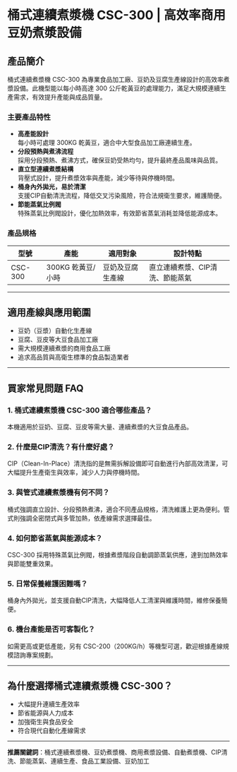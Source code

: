 # 桶式連續煮漿機 CSC-300 | 高效率商用豆奶煮漿設備

## 產品簡介

桶式連續煮漿機 CSC-300 為專業食品加工廠、豆奶及豆腐生產線設計的高效率煮漿設備。此機型能以每小時高達 300 公斤乾黃豆的處理能力，滿足大規模連續生產需求，有效提升產能與成品質量。

### 主要產品特性

- **高產能設計**  
  每小時可處理 300KG 乾黃豆，適合中大型食品加工廠連續生產。
- **分段預熱與煮沸流程**  
  採用分段預熱、煮沸方式，確保豆奶受熱均勻，提升最終產品風味與品質。
- **直立型連續煮漿結構**  
  背壓式設計，提升煮漿效率與產能，減少等待與停機時間。
- **桶身內外拋光，易於清潔**  
  支援CIP自動清洗流程，降低交叉污染風險，符合法規衛生要求，維護簡便。
- **節能蒸氣比例閥**  
  特殊蒸氣比例閥設計，優化加熱效率，有效節省蒸氣消耗並降低能源成本。

### 產品規格

| 型號    | 產能                | 適用對象           | 設計特點                |
|---------|---------------------|--------------------|-------------------------|
| CSC-300 | 300KG 乾黃豆/小時   | 豆奶及豆腐生產線   | 直立連續煮漿、CIP清洗、節能蒸氣 |

---

## 適用產線與應用範圍

- 豆奶（豆漿）自動化生產線
- 豆腐、豆皮等大豆食品加工廠
- 需大規模連續煮漿的商用食品工廠
- 追求高品質與高衛生標準的食品製造業者

---

## 買家常見問題 FAQ

### 1. 桶式連續煮漿機 CSC-300 適合哪些產品？
本機適用於豆奶、豆腐、豆皮等需大量、連續煮漿的大豆食品產品。

### 2. 什麼是CIP清洗？有什麼好處？
CIP（Clean-In-Place）清洗指的是無需拆解設備即可自動進行內部高效清潔，可大幅提升生產衛生與效率，減少人力與停機時間。

### 3. 與管式連續煮漿機有何不同？
桶式強調直立設計、分段預熱煮沸，適合不同產品規格，清洗維護上更為便利。管式則強調全密閉式與多管加熱，依產線需求選擇最佳。

### 4. 如何節省蒸氣與能源成本？
CSC-300 採用特殊蒸氣比例閥，根據煮漿階段自動調節蒸氣供應，達到加熱效率與節能雙重效果。

### 5. 日常保養維護困難嗎？
桶身內外拋光，並支援自動CIP清洗，大幅降低人工清潔與維護時間，維修保養簡便。

### 6. 機台產能是否可客製化？
如需更高或更低產能，另有 CSC-200（200KG/h）等機型可選，歡迎根據產線規模諮詢專案規劃。

---

## 為什麼選擇桶式連續煮漿機 CSC-300？

- 大幅提升連續生產效率
- 節省能源與人力成本
- 加強衛生與食品安全
- 符合現代自動化產線需求

---

**推薦關鍵詞**：桶式連續煮漿機、豆奶煮漿機、商用煮漿設備、自動煮漿機、CIP清洗、節能蒸氣、連續生產、食品工業設備、豆奶加工
